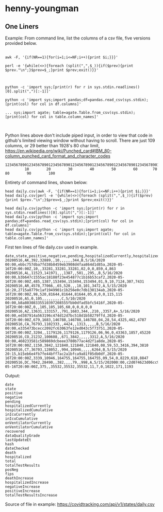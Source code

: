 # henny-youngman
One Liners
----------

Example: From command line, list the columns of a csv file, five versions provided below.
&nbsp;    
&nbsp;        

    awk -F, '{if(NR==1){for(i=1;i<=NF;i++){print $i;}}}'
      
    perl -e '{while(<>){foreach (split(",",$_)){if($prev){print $prev."\n";}$prev=$_;}print $prev;exit()}}'
      
        
    
    python -c 'import sys;[print(r) for r in sys.stdin.readlines()[0].split(",")[:-1]]'
      
    python -c 'import sys;import pandas;df=pandas.read_csv(sys.stdin);[print(col) for col in df.columns]'
      
    ... sys;import agate; table=agate.Table.from_csv(sys.stdin);[print(col) for col in table.column_names]'
     
&nbsp;  



Python lines above don't include piped input, in order to view that code in github's limited viewing window without having to scroll. There are just 109 columns, or 29 better than 1928's 80 char limit, https://en.wikipedia.org/wiki/Punched_card#IBM_80-column_punched_card_format_and_character_codes
    
    1234567890123456789012345678901234567890123456789012345678901234567890123456789012345678901234567890123456789
             10        20        30        40        50        60       70         80        90        100 
    
    
Entirety of command lines, shown below:

    head daily.csv|awk -F, '{if(NR==1){for(i=1;i<=NF;i++){print $i;}}}'
    head daily.csv|perl -e '{while(<>){foreach (split(",",$_)){if($prev){print $prev."\n";}$prev=$_;}print $prev;exit()}}'
    
    head daily.csv|python -c 'import sys;[print(r) for r in sys.stdin.readlines()[0].split(",")[:-1]]'
    head daily.csv|python -c 'import sys;import pandas;df=pandas.read_csv(sys.stdin);[print(col) for col in df.columns]'
    head daily.csv|python -c 'import sys;import agate; table=agate.Table.from_csv(sys.stdin);[print(col) for col in table.column_names]'
    

First ten lines of file daily.csv used in example.      

    date,state,positive,negative,pending,hospitalizedCurrently,hospitalizedCumulative,inIcuCurrently,inIcuCumulative,onVentilatorCurrently,onVentilatorCumulative,recovered,dataQualityGrade,lastUpdateEt,hash,dateChecked,death,hospitalized,total,totalTestResults,posNeg,fips,deathIncrease,hospitalizedIncrease,negativeIncrease,positiveIncrease,totalTestResultsIncrease
    20200516,AK,392,32889,,10,,,,,,344,B,5/16/2020 00:00,ebbc757dba7fd38b8459eb3908d4faa864d1d85a,2020-05-16T20:00:00Z,10,,33281,33281,33281,02,0,0,859,4,863
    20200516,AL,11523,141971,,,1387,,501,,295,,B,5/16/2020 00:00,b3b647c1555ac18188f23e454877c1b16b53caf2,2020-05-16T20:00:00Z,485,1387,153494,153494,153494,01,9,10,7124,307,7431
    20200516,AR,4578,77066,,65,520,,,10,101,3472,A,5/15/2020 16:20,2715a8779c1af1949901c1b256e0c7db130134ab,2020-05-16T20:00:00Z,98,520,81644,81644,81644,05,0,0,0,115,115
    20200516,AS,0,105,,,,,,,,,C,5/10/2020 00:00,b8a80308335510397208555fbb0dfad5bfc5416f,2020-05-16T20:00:00Z,0,,105,105,105,60,0,0,0,0,0
    20200516,AZ,13631,133157,,791,1683,344,,210,,3357,A+,5/16/2020 00:00,ed387914a563196c474d12d7bc518d1b58279ffd,2020-05-16T20:00:00Z,679,1683,146788,146788,146788,04,28,54,4325,462,4787
    20200516,CA,76793,1102333,,4424,,1313,,,,,B,5/16/2020 00:00,e335473bcecc2092fc63063fe12ed043c5f73751,2020-05-16T20:00:00Z,3204,,1179126,1179126,1179126,06,96,0,43363,1857,45220
    20200516,CO,21232,100608,,671,3842,,,,,3312,A,5/16/2020 00:00,460233581c589869dcbeee3780b77ac4d2f1a8de,2020-05-16T20:00:00Z,1150,3842,121840,121840,121840,08,59,53,3416,394,3810
    20200516,CT,36703,128052,,994,10946,,,,,6264,B,5/15/2020 20:15,b15eb6e4fb7fe44bff7ac2a1bfca9a81f05db0df,2020-05-16T20:00:00Z,3339,10946,164755,164755,164755,09,54,0,8229,618,8847
    20200516,DC,7042,28490,,382,,,,79,,998,A,5/15/202000:00,c2d074623d06cc96a1d5109a70bf3a1db3550010,2020-05-16T20:00:00Z,375,,35532,35532,35532,11,7,0,1022,171,1193
    
Output:

    date
    state
    positive
    negative
    pending
    hospitalizedCurrently
    hospitalizedCumulative
    inIcuCurrently
    inIcuCumulative
    onVentilatorCurrently
    onVentilatorCumulative
    recovered
    dataQualityGrade
    lastUpdateEt
    hash
    dateChecked
    death
    hospitalized
    total
    totalTestResults
    posNeg
    fips
    deathIncrease
    hospitalizedIncrease
    negativeIncrease
    positiveIncrease
    totalTestResultsIncrease
    
Source of file in example: https://covidtracking.com/api/v1/states/daily.csv
